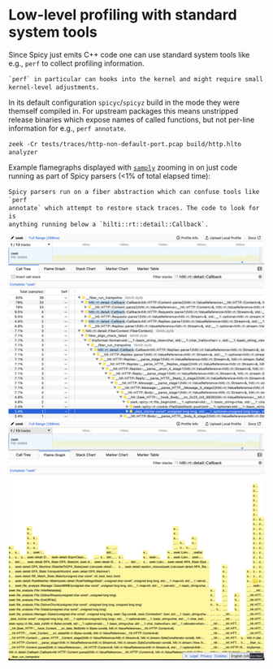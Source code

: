 # Low-level profiling with standard system tools

Since Spicy just emits C++ code one can use standard system tools like e.g.,
`perf` to collect profiling information.

```admonish info
`perf` in particular can hooks into the kernel and might require small kernel-level adjustments.
```

In its default configuration `spicyc`/`spicyz` build in the mode they were
themself compiled in. For upstream packages this means unstripped release
binaries which expose names of called functions, but not per-line information
for e.g., `perf annotate`.

```console
zeek -Cr tests/traces/http-non-default-port.pcap build/http.hlto analyzer
```

Example flamegraphs displayed with
[`samply`](https://github.com/mstange/samply/) zooming in on just code running
as part of Spicy parsers (<1% of total elapsed time):

```admonish hint
Spicy parsers run on a fiber abstraction which can confuse tools like `perf
annotate` which attempt to restore stack traces. The code to look for is
anything running below a `hilti::rt::detail::Callback`.
```

![foo](data/spicy-http-perf-stacktrace.png)
![foo](data/spicy-http-perf-flamegraph.png)
